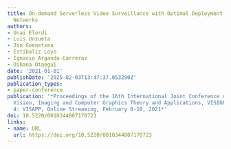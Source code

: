 ```yaml
---
title: On-demand Serverless Video Surveillance with Optimal Deployment of Deep Neural
  Networks
authors:
- Unai Elordi
- Luis Unzueta
- Jon Goenetxea
- Estíbaliz Loyo
- Ignacio Arganda-Carreras
- Oihana Otaegui
date: '2021-01-01'
publishDate: '2025-02-03T13:47:37.053290Z'
publication_types:
- paper-conference
publication: '*Proceedings of the 16th International Joint Conference on Computer
  Vision, Imaging and Computer Graphics Theory and Applications, VISIGRAPP 2021, Volume
  4: VISAPP, Online Streaming, February 8-10, 2021*'
doi: 10.5220/0010344807170723
links:
- name: URL
  url: https://doi.org/10.5220/0010344807170723
---
```


